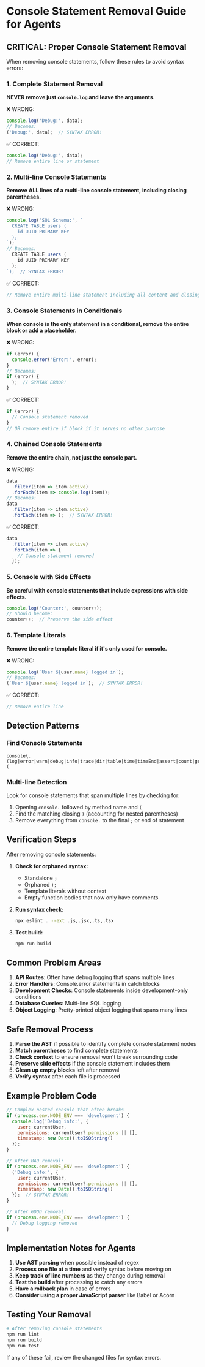 # Console Statement Removal Guide for Agents

## CRITICAL: Proper Console Statement Removal

When removing console statements, follow these rules to avoid syntax errors:

### 1. Complete Statement Removal
**NEVER remove just `console.log` and leave the arguments.**

❌ WRONG:
```javascript
console.log('Debug:', data);
// Becomes:
('Debug:', data);  // SYNTAX ERROR!
```

✅ CORRECT:
```javascript
console.log('Debug:', data);
// Remove entire line or statement
```

### 2. Multi-line Console Statements
**Remove ALL lines of a multi-line console statement, including closing parentheses.**

❌ WRONG:
```javascript
console.log('SQL Schema:', `
  CREATE TABLE users (
    id UUID PRIMARY KEY
  );
`);
// Becomes:
  CREATE TABLE users (
    id UUID PRIMARY KEY
  );
`);  // SYNTAX ERROR!
```

✅ CORRECT:
```javascript
// Remove entire multi-line statement including all content and closing );
```

### 3. Console Statements in Conditionals
**When console is the only statement in a conditional, remove the entire block or add a placeholder.**

❌ WRONG:
```javascript
if (error) {
  console.error('Error:', error);
}
// Becomes:
if (error) {
  );  // SYNTAX ERROR!
}
```

✅ CORRECT:
```javascript
if (error) {
  // Console statement removed
}
// OR remove entire if block if it serves no other purpose
```

### 4. Chained Console Statements
**Remove the entire chain, not just the console part.**

❌ WRONG:
```javascript
data
  .filter(item => item.active)
  .forEach(item => console.log(item));
// Becomes:
data
  .filter(item => item.active)
  .forEach(item => );  // SYNTAX ERROR!
```

✅ CORRECT:
```javascript
data
  .filter(item => item.active)
  .forEach(item => {
    // Console statement removed
  });
```

### 5. Console with Side Effects
**Be careful with console statements that include expressions with side effects.**

```javascript
console.log('Counter:', counter++);
// Should become:
counter++;  // Preserve the side effect
```

### 6. Template Literals
**Remove the entire template literal if it's only used for console.**

❌ WRONG:
```javascript
console.log(`User ${user.name} logged in`);
// Becomes:
(`User ${user.name} logged in`);  // SYNTAX ERROR!
```

✅ CORRECT:
```javascript
// Remove entire line
```

## Detection Patterns

### Find Console Statements
```regex
console\.(log|error|warn|debug|info|trace|dir|table|time|timeEnd|assert|count|group|groupEnd|groupCollapsed)\s*\(
```

### Multi-line Detection
Look for console statements that span multiple lines by checking for:
1. Opening `console.` followed by method name and `(`
2. Find the matching closing `)` (accounting for nested parentheses)
3. Remove everything from `console.` to the final `;` or end of statement

## Verification Steps

After removing console statements:

1. **Check for orphaned syntax:**
   - Standalone `;`
   - Orphaned `);`
   - Template literals without context
   - Empty function bodies that now only have comments

2. **Run syntax check:**
   ```bash
   npx eslint . --ext .js,.jsx,.ts,.tsx
   ```

3. **Test build:**
   ```bash
   npm run build
   ```

## Common Problem Areas

1. **API Routes**: Often have debug logging that spans multiple lines
2. **Error Handlers**: Console.error statements in catch blocks
3. **Development Checks**: Console statements inside development-only conditions
4. **Database Queries**: Multi-line SQL logging
5. **Object Logging**: Pretty-printed object logging that spans many lines

## Safe Removal Process

1. **Parse the AST** if possible to identify complete console statement nodes
2. **Match parentheses** to find complete statements
3. **Check context** to ensure removal won't break surrounding code
4. **Preserve side effects** if the console statement includes them
5. **Clean up empty blocks** left after removal
6. **Verify syntax** after each file is processed

## Example Problem Code

```javascript
// Complex nested console that often breaks
if (process.env.NODE_ENV === 'development') {
  console.log('Debug info:', {
    user: currentUser,
    permissions: currentUser?.permissions || [],
    timestamp: new Date().toISOString()
  });
}

// After BAD removal:
if (process.env.NODE_ENV === 'development') {
  ('Debug info:', {
    user: currentUser,
    permissions: currentUser?.permissions || [],
    timestamp: new Date().toISOString()
  });  // SYNTAX ERROR!
}

// After GOOD removal:
if (process.env.NODE_ENV === 'development') {
  // Debug logging removed
}
```

## Implementation Notes for Agents

1. **Use AST parsing** when possible instead of regex
2. **Process one file at a time** and verify syntax before moving on
3. **Keep track of line numbers** as they change during removal
4. **Test the build** after processing to catch any errors
5. **Have a rollback plan** in case of errors
6. **Consider using a proper JavaScript parser** like Babel or Acorn

## Testing Your Removal

```bash
# After removing console statements
npm run lint
npm run build
npm run test
```

If any of these fail, review the changed files for syntax errors.